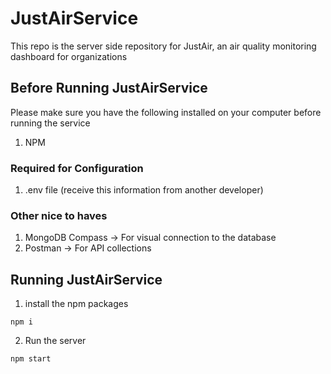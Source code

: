 # JustAirService

This repo is the server side repository for JustAir, an air quality monitoring dashboard for organizations

## Before Running JustAirService

Please make sure you have the following installed on your computer before running the service

1. NPM

### Required for Configuration
1. .env file (receive this information from another developer)


### Other nice to haves

1. MongoDB Compass -> For visual connection to the database
2. Postman -> For API collections


## Running JustAirService

1. install the npm packages
```
npm i
```

2. Run the server

```
npm start
```